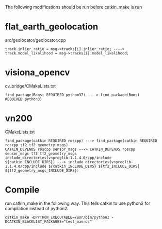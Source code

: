 The following modifications should be run before catkin_make is run

flat_earth_geolocation
======================
src/geolocator/geolocator.cpp

    track.inlier_ratio = msg->tracks[i].inlier_ratio; ----> track.model_likelihood = msg->tracks[i].model_likelihood;


visiona_opencv
==============
cv_bridge/CMakeLists.txt

    find_package(Boost REQUIRED python37) ----> find_package(Boost REQUIRED python3)

vn200
=====
CMakeLists.txt

    find_package(catkin REQUIRED roscpp) ---> find_package(catkin REQUIRED roscpp tf2 tf2_geometry_msgs)
    CATKIN_DEPENDS roscpp sensor_msgs ---> CATKIN_DEPENDS roscpp sensor_msgs tf2 tf2_geometry_msgs
    include_directories(vnproglib-1.1.4.0/cpp/include ${catkin_INCLUDE_DIRS}) ---> include_directories(vnproglib-1.1.4.0/cpp/include ${catkin_INCLUDE_DIRS} ${tf2_INCLUDE_DIRS} ${tf2_geometry_msgs_INCLUDE_DIRS})

Compile
=======
run catkin_make in the following way. This tells catkin to use python3 for compilation instead of python2.

    catkin_make -DPYTHON_EXECUTABLE=/usr/bin/python3 -DCATKIN_BLACKLIST_PACKAGES="test_mavros"
